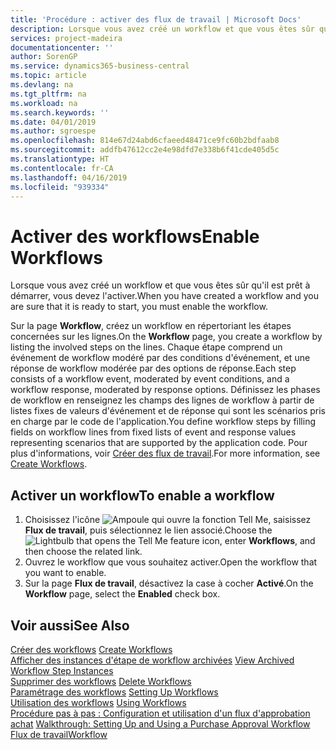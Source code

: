 ```yaml
---
title: 'Procédure : activer des flux de travail | Microsoft Docs'
description: Lorsque vous avez créé un workflow et que vous êtes sûr qu'il est prêt à démarrer, vous devez l'activer.
services: project-madeira
documentationcenter: ''
author: SorenGP
ms.service: dynamics365-business-central
ms.topic: article
ms.devlang: na
ms.tgt_pltfrm: na
ms.workload: na
ms.search.keywords: ''
ms.date: 04/01/2019
ms.author: sgroespe
ms.openlocfilehash: 814e67d24abd6cfaeed48471ce9fc60b2bdfaab8
ms.sourcegitcommit: addfb47612cc2e4e98dfd7e338b6f41cde405d5c
ms.translationtype: HT
ms.contentlocale: fr-CA
ms.lasthandoff: 04/16/2019
ms.locfileid: "939334"
---
```

# <a name="enable-workflows"></a><span data-ttu-id="66e17-103">Activer des workflows</span><span class="sxs-lookup"><span data-stu-id="66e17-103">Enable Workflows</span></span>
<span data-ttu-id="66e17-104">Lorsque vous avez créé un workflow et que vous êtes sûr qu'il est prêt à démarrer, vous devez l'activer.</span><span class="sxs-lookup"><span data-stu-id="66e17-104">When you have created a workflow and you are sure that it is ready to start, you must enable the workflow.</span></span>  

 <span data-ttu-id="66e17-105">Sur la page **Workflow**, créez un workflow en répertoriant les étapes concernées sur les lignes.</span><span class="sxs-lookup"><span data-stu-id="66e17-105">On the **Workflow** page, you create a workflow by listing the involved steps on the lines.</span></span> <span data-ttu-id="66e17-106">Chaque étape comprend un événement de workflow modéré par des conditions d'événement, et une réponse de workflow modérée par des options de réponse.</span><span class="sxs-lookup"><span data-stu-id="66e17-106">Each step consists of a workflow event, moderated by event conditions, and a workflow response, moderated by response options.</span></span> <span data-ttu-id="66e17-107">Définissez les phases de workflow en renseignez les champs des lignes de workflow à partir de listes fixes de valeurs d'événement et de réponse qui sont les scénarios pris en charge par le code de l'application.</span><span class="sxs-lookup"><span data-stu-id="66e17-107">You define workflow steps by filling fields on workflow lines from fixed lists of event and response values representing scenarios that are supported by the application code.</span></span> <span data-ttu-id="66e17-108">Pour plus d'informations, voir [Créer des flux de travail](across-how-to-create-workflows.md).</span><span class="sxs-lookup"><span data-stu-id="66e17-108">For more information, see [Create Workflows](across-how-to-create-workflows.md).</span></span>  

## <a name="to-enable-a-workflow"></a><span data-ttu-id="66e17-109">Activer un workflow</span><span class="sxs-lookup"><span data-stu-id="66e17-109">To enable a workflow</span></span>  
1.  <span data-ttu-id="66e17-110">Choisissez l'icône ![Ampoule qui ouvre la fonction Tell Me](media/ui-search/search_small.png "Dites-moi ce que vous voulez faire"), saisissez **Flux de travail**, puis sélectionnez le lien associé.</span><span class="sxs-lookup"><span data-stu-id="66e17-110">Choose the ![Lightbulb that opens the Tell Me feature](media/ui-search/search_small.png "Tell me what you want to do") icon, enter **Workflows**, and then choose the related link.</span></span>  
2.  <span data-ttu-id="66e17-111">Ouvrez le workflow que vous souhaitez activer.</span><span class="sxs-lookup"><span data-stu-id="66e17-111">Open the workflow that you want to enable.</span></span>  
3.  <span data-ttu-id="66e17-112">Sur la page **Flux de travail**, désactivez la case à cocher **Activé**.</span><span class="sxs-lookup"><span data-stu-id="66e17-112">On the **Workflow** page, select the **Enabled** check box.</span></span>  

## <a name="see-also"></a><span data-ttu-id="66e17-113">Voir aussi</span><span class="sxs-lookup"><span data-stu-id="66e17-113">See Also</span></span>  
 <span data-ttu-id="66e17-114">[Créer des workflows](across-how-to-create-workflows.md) </span><span class="sxs-lookup"><span data-stu-id="66e17-114">[Create Workflows](across-how-to-create-workflows.md) </span></span>  
 <span data-ttu-id="66e17-115">[Afficher des instances d'étape de workflow archivées](across-how-to-view-archived-workflow-step-instances.md) </span><span class="sxs-lookup"><span data-stu-id="66e17-115">[View Archived Workflow Step Instances](across-how-to-view-archived-workflow-step-instances.md) </span></span>  
 <span data-ttu-id="66e17-116">[Supprimer des workflows](across-how-to-delete-workflows.md) </span><span class="sxs-lookup"><span data-stu-id="66e17-116">[Delete Workflows](across-how-to-delete-workflows.md) </span></span>  
 <span data-ttu-id="66e17-117">[Paramétrage des workflows](across-set-up-workflows.md) </span><span class="sxs-lookup"><span data-stu-id="66e17-117">[Setting Up Workflows](across-set-up-workflows.md) </span></span>  
 <span data-ttu-id="66e17-118">[Utilisation des workflows](across-use-workflows.md) </span><span class="sxs-lookup"><span data-stu-id="66e17-118">[Using Workflows](across-use-workflows.md) </span></span>  
 <span data-ttu-id="66e17-119">[Procédure pas à pas : Configuration et utilisation d'un flux d'approbation achat](walkthrough-setting-up-and-using-a-purchase-approval-workflow.md) </span><span class="sxs-lookup"><span data-stu-id="66e17-119">[Walkthrough: Setting Up and Using a Purchase Approval Workflow](walkthrough-setting-up-and-using-a-purchase-approval-workflow.md) </span></span>  
 [<span data-ttu-id="66e17-120">Flux de travail</span><span class="sxs-lookup"><span data-stu-id="66e17-120">Workflow</span></span>](across-workflow.md)   
